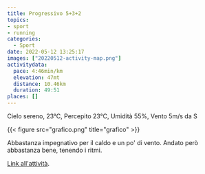```yaml
---
title: Progressivo 5+3+2
topics:
- sport
- running
categories: 
  - Sport
date: 2022-05-12 13:25:17
images: ["20220512-activity-map.png"]
activitydata:
  pace: 4:46min/km
  elevation: 47mt
  distance: 10.46km
  duration: 49:51
places: []
---
```


Cielo sereno, 23°C, Percepito 23°C, Umidità 55%, Vento 5m/s da S

{{< figure src="grafico.png" title="grafico" >}}
<!--more-->

Abbastanza impegnativo per il caldo e un po' di vento. Andato però abbastanza bene, tenendo i ritmi.

<!-- {{< figure src="20220512-activity-map.png" title="map" >}} -->

<!-- {% strava id:7129979248 embedId:96ccbbf89b8294c6d464c54505009c5cc49ac4f2 %} -->

[Link all'attività](https://strava.com/activities/7129979248).
